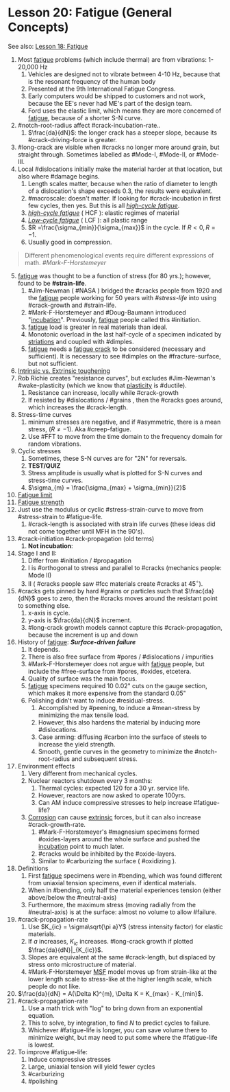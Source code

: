 # Lesson 20: Fatigue (General Concepts)

See also: [Lesson 18: Fatigue](lesson-18-fatigue.md)

1. Most [fatigue](fatigue.md) problems (which include thermal) are from vibrations: 1-20,000 Hz
   1. Vehicles are designed not to vibrate between 4-10 Hz, because that is the resonant frequency of the human body
   2. Presented at the 9th International Fatigue Congress.
   3. Early computers would be shipped to customers and not work, because the EE's never had ME's part of the design team.
   4. Ford uses the elastic limit, which means they are more concerned of [fatigue](fatigue.md), because of a shorter S-N curve.
2. #notch-root-radius affect #crack-incubation-rate..
   1. $\frac{da}{dN}$: the longer crack has a steeper slope, because its #crack-driving-force is greater.
3. #long-crack are visible when #cracks no longer more around grain, but straight through. Sometimes labelled as #Mode-I, #Mode-II, or #Mode-III.
4. Local #dislocations initially make the material harder at that location, but also where #damage begins.
   1. Length scales matter, because when the ratio of diameter to length of a dislocation's shape exceeds 0.3, the results were equivalent.
   2. #macroscale: doesn't matter. If looking for #crack-incubation in first few cycles, then yes. But this is all *[high-cycle fatigue](high-cycle-fatigue.md)*.
   3. *[high-cycle fatigue](high-cycle-fatigue.md)* ( HCF ): elastic regimes of material
   4. *[Low-cycle fatigue](low-cycle-fatigue.md)* ( LCF ): all plastic range
   5. $R =\frac{\sigma_{min}}{\sigma_{max}}$ in the cycle. If $R < 0, R=-1$.
   6. Usually good in compression.
>Different phenomenological events require different expressions of math. <cite> #Mark-F-Horstemeyer
5. [fatigue](fatigue.md) was thought to be a function of stress (for 80 yrs.); however, found to be **#strain-life**.
   1. #Jim-Newman ( #NASA ) bridged the #cracks people from 1920 and the [fatigue](fatigue.md) people working for 50 years with *#stress-life* into using #crack-growth and #strain-life.
   2. #Mark-F-Horstemeyer and #Doug-Baumann introduced "[incubation](incubation.md)". Previously, [fatigue](fatigue.md) people called this #initiation.
   3. [fatigue](fatigue.md) load is greater in real materials than ideal.
   4. Monotonic overload in the last half-cycle of a specimen indicated by [striations](striations.md) and coupled with #dimples.
   5. [fatigue](fatigue.md) needs a [fatigue crack](fatigue-crack.md) to be considered (necessary and sufficient). It is necessary to see #dimples on the #fracture-surface, but not sufficient.
6. [Intrinsic vs. Extrinsic toughening](intrinsic-versus-extrinsic-toughening.md)
7. Rob Richie creates "resistance curves", but excludes #Jim-Newman's #wake-plasticity (which we know that [plasticity](../engr-839-001-mechanical-metallurgy/plasticity.md) is #ductile).
   1. Resistance can increase, locally while #crack-growth
   2. If resisted by #dislocations / #grains , then the #cracks goes around, which increases the  #crack-length.
8. Stress-time curves
   1. minimum stresses are negative, and if #asymmetric, there is a mean stress, ($R \neq -1$). Aka #creep-fatigue.
   2. Use #FFT to move from the time domain to the frequency domain for random vibrations.
9. Cyclic stresses
   1.  Sometimes, these S-N curves are for "2N" for reversals.
   2.  **TEST/QUIZ**
   3.  Stress amplitude is usually what is plotted for S-N curves and stress-time curves.
   4.  $\sigma_{m} = \frac{\sigma_{max} + \sigma_{min}}{2}$
10. [Fatigue limit](fatigue-limit.md)
11. [Fatigue strength](fatigue-strength.md)
12. Just use the modulus or cyclic #stress-strain-curve to move from #stress-strain to #fatigue-life.
    1.   #crack-length is associated with strain life curves (these ideas did not come together until MFH in the 90's).
13. #crack-initiation #crack-propagation (old terms)
    1.  **Not incubation**:
14. Stage I and II:
    1.  Differ from #initiation / #propagation
    2.  I is #orthogonal to stress and parallel to #cracks (mechanics people: Mode II)
    3.  II ( #cracks people saw #fcc materials create #cracks at $45^{\circ}$).
15. #cracks gets pinned by hard #grains or particles such that $\frac{da}{dN}$ goes to zero, then the #cracks moves around the resistant point to something else.
    1.  x-axis is cycle.
    2.  y-axis is $\frac{da}{dN}$ increment.
    3.  #long-crack growth models cannot capture this #crack-propagation, because the increment is up and down
16. History of [fatigue](fatigue.md): **_Surface-driven failure_**
    1.  It depends.
    2.  There is also free surface from #pores / #dislocations / impurities
    3.  #Mark-F-Horstemeyer does not argue with [fatigue](fatigue.md) people, but include the #free-surface from #pores, #oxides, etcetera. 
    4.  Quality of surface was the main focus.
    5.  [fatigue](fatigue.md) specimens required 10 0.02" cuts on the gauge section, which makes it more expensive from the standard 0.05"
    6.  Polishing didn't want to induce #residual-stress.
        1.  Accomplished by #peening, to induce a #mean-stress by minimizing the max tensile load.
        2.  However, this also hardens the material by inducing more #dislocations.
        3.  Case arming: diffusing #carbon into the surface of steels to increase the yield strength.
        4.  Smooth, gentle curves in the geometry to minimize the #notch-root-radius and subsequent stress.
17. Environment effects
    1.  Very different from mechanical cycles.
    2.  Nuclear reactors shutdown every 3 months:
        1.  Thermal cycles: expected 120 for a 30 yr. service life.
        2.  However, reactors are now asked to operate 100yrs.
        3.  Can AM induce compressive stresses to help increase #fatigue-life?
    3.  [Corrosion](../engr-839-001-mechanical-metallurgy/corrosion.md) can cause [extrinsic](extrinsic-toughening.md) forces, but it can also increase #crack-growth-rate.
        1.  #Mark-F-Horstemeyer's #magnesium specimens formed #oxides-layers around the whole surface and pushed the [incubation](incubation.md) point to much later.
        2.  #cracks would be inhibited by the #oxide-layers.
        3.  Similar to #carburizing the surface ( #oxidizing ).
18. Definitions
    1.  First [fatigue](fatigue.md) specimens were in #bending, which was found different from uniaxial tension specimens, even if identical materials.
    2.  When in #bending, only half the material experiences tension (either above/below the #neutral-axis)
    3.  Furthermore, the maximum stress (moving radially from the #neutral-axis) is at the surface: almost no volume to allow #failure.
19. #crack-propagation-rate
    1.  Use $K_{ic} = \sigma\sqrt{\pi a}Y$ (stress intensity factor) for elastic materials.
    2.  If $a$ increases, $K_{ic}$ increases. #long-crack growth if plotted $\frac{da}{dN}|_{K_{ic}}$.
    3.  Slopes are equivalent at the same #crack-length, but displaced by stress onto microstructure of material.
    4.  #Mark-F-Horstemeyer [MSF](lesson-19-multi-stage-fatigue-msf.md) model moves up from strain-like at the lower length scale to stress-like at the higher length scale, which people do not like.
20. $\frac{da}{dN} = A(\Delta K)^{m}, \Delta K = K_{max} - K_{min}$.
21. #crack-propagation-rate
    1.  Use a math trick with "log" to bring down from an exponential equation.
    2.  This to solve, by integration, to find $N$ to predict cycles to failure.
    3.  Whichever #fatigue-life is longer, you can save volume there to minimize weight, but may need to put some where the #fatigue-life is lowest.
22. To improve #fatigue-life:
    1.  Induce compressive stresses
    2.  Large, uniaxial tension will yield fewer cycles
    3.  #carburizing
    4.  #polishing